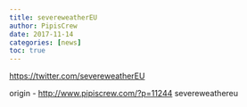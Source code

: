 ```yaml
---
title: severeweatherEU
author: PipisCrew
date: 2017-11-14
categories: [news]
toc: true
---
```


https://twitter.com/severeweatherEU

origin - http://www.pipiscrew.com/?p=11244 severeweathereu
